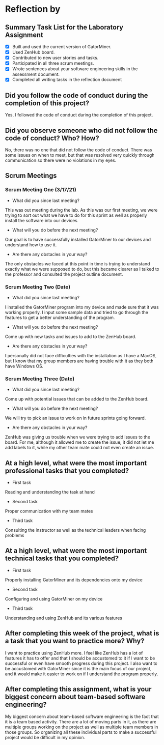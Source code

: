 # Reflection by

## Summary Task List for the Laboratory Assignment

- [x] Built and used the current version of GatorMiner.
- [x] Used ZenHub board.
- [x] Contributed to new user stories and tasks.
- [x] Participated in all three scrum meetings.
- [x] Wrote sentences about your software engineering skills in the assessment document.
- [x] Completed all writing tasks in the reflection document

## Did you follow the code of conduct during the completion of this project?

Yes, I followed the code of conduct during the completion of this project.

## Did you observe someone who did not follow the code of conduct? Who? How?

No, there was no one that did not follow the code of conduct. There was some issues on when to meet, but that was resolved very quickly through communication so there were no violations in my eyes.

## Scrum Meetings

### Scrum Meeting One (3/17/21)

- What did you since last meeting?

This was out meeting during the lab. As this was our first meeting, we were trying to sort out what we have to do for this sprint as well as properly install the software into our devices.

- What will you do before the next meeting?

Our goal is to have successfully installed GatorMiner to our devices and understand how to use it.

- Are there any obstacles in your way?

The only obstacles we faced at this point in time is trying to understand exactly what we were supposed to do, but this became clearer as I talked to the professor and consulted the project outline document.

### Scrum Meeting Two (Date)

- What did you since last meeting?

I installed the GatorMiner program into my device and made sure that it was working properly. I input some sample data and tried to go through the features to get a better understanding of the program.

- What will you do before the next meeting?

Come up with new tasks and issues to add to the ZenHub board.

- Are there any obstacles in your way?

I personally did not face difficulties with the installation as I have a MacOS, but I know that my group members are having trouble with it as they both have Windows OS.

### Scrum Meeting Three (Date)

- What did you since last meeting?

Come up with potential issues that can be added to the ZenHub board.

- What will you do before the next meeting?

We will try to pick an issue to work on in future sprints going forward.

- Are there any obstacles in your way?

ZenHub was giving us trouble when we were trying to add issues to the board. For me, although it allowed me to create the issue, it did not let me add labels to it, while my other team mate could not even create an issue.

## At a high level, what were the most important professional tasks that you completed?

- First task

Reading and understanding the task at hand

- Second task

Proper communication with my team mates

- Third task

Consulting the instructor as well as the technical leaders when facing problems

## At a high level, what were the most important technical tasks that you completed?

- First task

Properly installing GatorMiner and its dependencies onto my device

- Second task

Configuring and using GatorMiner on my device

- Third task

Understanding and using ZenHub and its various features

## After completing this week of the project, what is a task that you want to practice more? Why?

I want to practice using ZenHub more. I feel like ZenHub has a lot of features it has to offer and that I should be accustomed to it if I want to be successful or even have smooth progress during this project. I also want to be accustomed with GatorMiner since it is the main focus of our project, and it would make it easier to work on if I understand the program properly.

## After completing this assignment, what is your biggest concern about team-based software engineering?

My biggest concern about team-based software engineering is the fact that it is a team based activity. There are a lot of moving parts in it, as there are multiple groups working on the project as well as multiple team members in those groups. So organizing all these individual parts to make a successful project would be difficult in my opinion.
